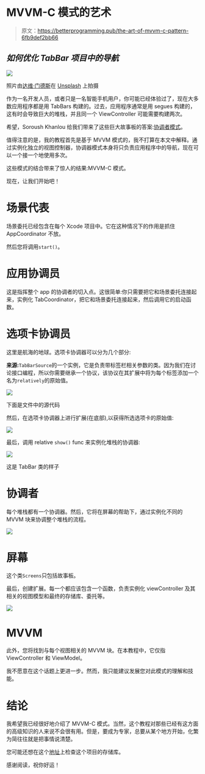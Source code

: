 # MVVM-C 模式的艺术

> 原文：<https://betterprogramming.pub/the-art-of-mvvm-c-pattern-6fb9def2bb66>

## *如何优化 TabBar 项目中的导航*

![](img/4b0a63084770332813aee8ed4407f72c.png)

照片由[达维·门德斯](https://unsplash.com/@ddmdsdd?utm_source=unsplash&utm_medium=referral&utm_content=creditCopyText)在 [Unsplash](https://unsplash.com/s/photos/tabs?utm_source=unsplash&utm_medium=referral&utm_content=creditCopyText) 上拍摄

作为一名开发人员，或者只是一名智能手机用户，你可能已经体验过了，现在大多数应用程序都是用 TabBars 构建的。过去，应用程序通常是用 segues 构建的，这有时会导致巨大的堆栈，并且同一个 ViewController 可能需要构建两次。

希望，Soroush Khanlou 给我们带来了这些巨大故事板的答案:[协调者模式](http://khanlou.com/2015/01/the-coordinator/)。

值得注意的是，我的教程首先是基于 MVVM 模式的，我不打算在本文中解释。通过实例化独立的视图控制器，协调器模式本身将只负责应用程序中的导航，现在可以一个接一个地使用多次。

这些模式的结合带来了惊人的结果:MVVM-C 模式。

现在，让我们开始吧！

# 场景代表

场景委托已经包含在每个 Xcode 项目中。它在这种情况下的作用是抓住 AppCoordinator 不放。

然后您将调用`start()`。

# 应用协调员

这是指挥整个 app 的协调者的切入点。这很简单:你只需要把它和场景委托连接起来，实例化 TabCoordinator，把它和场景委托连接起来，然后调用它的启动函数。

# 选项卡协调员

这里是航海的地球。选项卡协调器可以分为几个部分:

**来源:**`TabBarSource`的一个实例，它是负责带标签栏相关参数的类。因为我们在讨论接口编程，所以你需要继承一个协议，该协议在其扩展中将为每个标签添加一个名为`relatively`的原始值。

![](img/d08fc175fc65d235e0aa471cb4481d43.png)

下面是文件中的源代码

然后，在选项卡协调器上进行扩展(在底部),以获得所选选项卡的原始值:

![](img/071bab1ba52caea1815956526f3b0005.png)

最后，调用 relative `show()` func 来实例化堆栈的协调器:

![](img/33bc7d09c14453f1cc07a9ef9f1a80f0.png)

这是 TabBar 类的样子

# 协调者

每个堆栈都有一个协调器。然后，它将在屏幕的帮助下，通过实例化不同的 MVVM 块来协调整个堆栈的流程。

![](img/56ebb57a3578f275d443cd59c33d8c47.png)

# 屏幕

这个类`Screens`只包括故事板。

最后，创建扩展。每一个都应该包含一个函数，负责实例化 viewController 及其相关的视图模型和最终的存储库、委托等。

![](img/906afbe378112f51a546ce1a2f615254.png)

# MVVM

此外，您将找到与每个视图相关的 MVVM 块。在本教程中，它仅指 ViewController 和 ViewModel。

我不愿意在这个话题上更进一步。然而，我只能建议发展您对此模式的理解和技能。

# 结论

我希望我已经很好地介绍了 MVVM-C 模式。当然，这个教程对那些已经有这方面的高级知识的人来说不会很有用。但是，要成为专家，总要从某个地方开始，化繁为简往往就是把事情说清楚。

您可能还想在这个[地址](https://github.com/Cublax/MVVM-C-Tutorial)上检查这个项目的存储库。

感谢阅读，祝你好运！